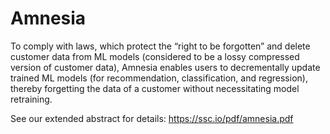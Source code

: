 # Amnesia

To comply with laws, which protect the “right to be forgotten” and delete customer data from ML models (considered to be a lossy compressed version of customer data), 
Amnesia enables users to decrementally update trained ML models (for recommendation, classification, and regression), thereby forgetting the data of a customer without necessitating model retraining.

See our extended abstract for details:
https://ssc.io/pdf/amnesia.pdf